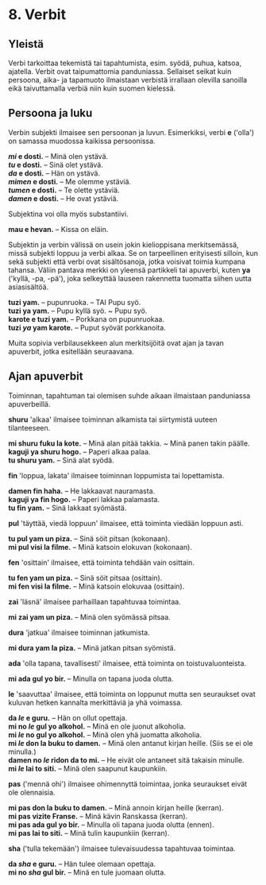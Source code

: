 
# 8. Verbit

## Yleistä

Verbi tarkoittaa tekemistä tai tapahtumista, esim. syödä, puhua, katsoa, ajatella.
Verbit ovat taipumattomia panduniassa.
Sellaiset seikat kuin persoona, aika- ja tapamuoto ilmaistaan verbistä irrallaan olevilla sanoilla
eikä taivuttamalla verbiä niin kuin suomen kielessä.

## Persoona ja luku

Verbin subjekti ilmaisee sen persoonan ja luvun.
Esimerkiksi, verbi
**e**
('olla') on samassa muodossa kaikissa persoonissa.

**_mi_ e dosti.**
– Minä olen ystävä.  
**_tu_ e dosti.**
– Sinä olet ystävä.  
**_da_ e dosti.**
– Hän on ystävä.  
**_mimen_ e dosti.**
– Me olemme ystäviä.  
**_tumen_ e dosti.**
– Te olette ystäviä.  
**_damen_ e dosti.**
– He ovat ystäviä.

Subjektina voi olla myös substantiivi.

**mau e hevan.**
– Kissa on eläin.

Subjektin ja verbin välissä on usein jokin kielioppisana merkitsemässä,
missä subjekti loppuu ja verbi alkaa.
Se on tarpeellinen erityisesti silloin, kun sekä subjekti että verbi ovat sisältösanoja,
jotka voisivat toimia kumpana tahansa.
Väliin pantava merkki on yleensä partikkeli tai apuverbi, kuten
**ya**
('kyllä, -pa, -pä'),
joka selkeyttää lauseen rakennetta
tuomatta siihen uutta asiasisältöä.

**tuzi yam.**
– pupunruoka. – TAI Pupu syö.  
**tuzi ya yam.**
– Pupu kyllä syö. ~ Pupu syö.  
**karote e tuzi yam.**
– Porkkana on pupunruokaa.  
**tuzi _ya_ yam karote.**
– Puput syövät porkkanoita.

Muita sopivia verbilausekkeen alun merkitsijöitä ovat ajan ja tavan apuverbit,
jotka esitellään seuraavana.


## Ajan apuverbit

Toiminnan, tapahtuman tai olemisen suhde aikaan ilmaistaan panduniassa apuverbeillä.

**shuru**
'alkaa'
ilmaisee toiminnan alkamista tai siirtymistä uuteen tilanteeseen.

**mi shuru fuku la kote.**
– Minä alan pitää takkia. ~ Minä panen takin päälle.  
**kaguji ya shuru hogo.**
– Paperi alkaa palaa.  
**tu shuru yam.**
– Sinä alat syödä.

**fin**
'loppua, lakata'
ilmaisee toiminnan loppumista tai lopettamista.

**damen fin haha.**
– He lakkaavat nauramasta.  
**kaguji ya fin hogo.**
– Paperi lakkaa palamasta.  
**tu fin yam.**
– Sinä lakkaat syömästä.

**pul**
'täyttää, viedä loppuun'
ilmaisee, että toiminta viedään loppuun asti.

**tu pul yam un piza.**
– Sinä söit pitsan (kokonaan).  
**mi pul visi la filme.**
– Minä katsoin elokuvan (kokonaan).

**fen**
'osittain'
ilmaisee, että toiminta tehdään vain osittain.

**tu fen yam un piza.**
– Sinä söit pitsaa (osittain).  
**mi fen visi la filme.**
– Minä katsoin elokuvaa (osittain).

**zai**
'läsnä'
ilmaisee parhaillaan tapahtuvaa toimintaa.

**mi zai yam un piza.**
– Minä olen syömässä pitsaa.

**dura**
'jatkua'
ilmaisee toiminnan jatkumista.

**mi dura yam la piza.**
– Minä jatkan pitsan syömistä.

**ada**
'olla tapana, tavallisesti'
ilmaisee, että toiminta on toistuvaluonteista.

**mi ada gul yo bir.**
– Minulla on tapana juoda olutta.

**le**
'saavuttaa'
ilmaisee, että toiminta on loppunut mutta sen seuraukset ovat kuluvan hetken kannalta merkittäviä ja yhä voimassa.

**da _le_ e guru.**
– Hän on ollut opettaja.  
**mi no _le_ gul yo alkohol.**
– Minä en ole juonut alkoholia.  
**mi _le_ no gul yo alkohol.**
– Minä olen yhä juomatta alkoholia.  
**mi _le_ don la buku to damen.**
– Minä olen antanut kirjan heille. (Siis se ei ole minulla.)  
**damen no _le_ ridon da to mi.**
– He eivät ole antaneet sitä takaisin minulle.  
**mi _le_ lai to siti.**
– Minä olen saapunut kaupunkiin.

**pas**
('mennä ohi')
ilmaisee ohimennyttä toimintaa, jonka seuraukset eivät ole olennaisia.

**mi pas don la buku to damen.**
– Minä annoin kirjan heille (kerran).  
**mi pas vizite Franse.**
– Minä kävin Ranskassa (kerran).  
**mi pas ada gul yo bir.**
– Minulla oli tapana juoda olutta (ennen).  
**mi pas lai to siti.**
– Minä tulin kaupunkiin (kerran).

**sha**
('tulla tekemään')
ilmaisee tulevaisuudessa tapahtuvaa toimintaa.

**da _sha_ e guru.**
– Hän tulee olemaan opettaja.  
**mi no _sha_ gul bir.**
– Minä en tule juomaan olutta.

